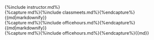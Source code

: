 <div class="container">
<div class="row text-left">
  {%include instructor.md%}
</div>
<div class="row text-left">
  <div class="col-md-6 ">
    {%capture md%}{%include classmeets.md%}{%endcapture%}{{md|markdownify}}
  </div>
  <div class="col-md-6 ">
    {%capture md%}{%include officehours.md%}{%endcapture%}{{md|markdownify}}
  </div>
</div>
</div>
  {%capture md%}{%include officehours.md%}{%endcapture%}{{md}}
